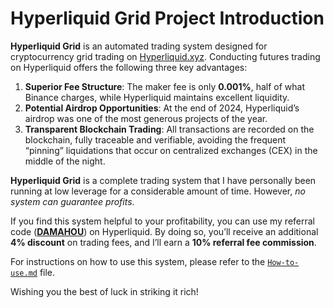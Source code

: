 # Hyperliquid Grid Project Introduction

**Hyperliquid Grid** is an automated trading system designed for cryptocurrency grid trading on [Hyperliquid.xyz](https://hyperliquid.xyz). Conducting futures trading on Hyperliquid offers the following three key advantages:

1. **Superior Fee Structure**: The maker fee is only **0.001%**, half of what Binance charges, while Hyperliquid maintains excellent liquidity.
2. **Potential Airdrop Opportunities**: At the end of 2024, Hyperliquid’s airdrop was one of the most generous projects of the year.
3. **Transparent Blockchain Trading**: All transactions are recorded on the blockchain, fully traceable and verifiable, avoiding the frequent “pinning” liquidations that occur on centralized exchanges (CEX) in the middle of the night.

**Hyperliquid Grid** is a complete trading system that I have personally been running at low leverage for a considerable amount of time. However, *no system can guarantee profits*.

If you find this system helpful to your profitability, you can use my referral code ([**DAMAHOU**](https://app.hyperliquid.xyz/join/DAMAHOU)) on Hyperliquid. By doing so, you’ll receive an additional **4% discount** on trading fees, and I’ll earn a **10% referral fee commission**.

For instructions on how to use this system, please refer to the [`How-to-use.md`](./How-to-use.md) file.

Wishing you the best of luck in striking it rich!